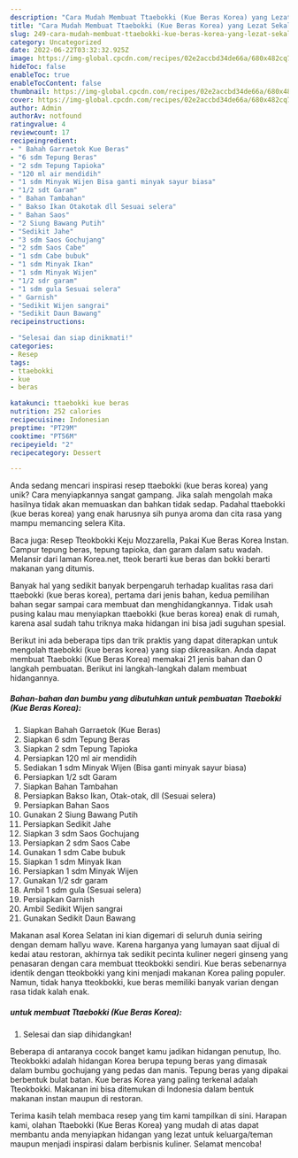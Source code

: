 ```yaml
---
description: "Cara Mudah Membuat Ttaebokki (Kue Beras Korea) yang Lezat Sekali"
title: "Cara Mudah Membuat Ttaebokki (Kue Beras Korea) yang Lezat Sekali"
slug: 249-cara-mudah-membuat-ttaebokki-kue-beras-korea-yang-lezat-sekali
category: Uncategorized
date: 2022-06-22T03:32:32.925Z
image: https://img-global.cpcdn.com/recipes/02e2accbd34de66a/680x482cq70/ttaebokki-kue-beras-korea-foto-resep-utama.jpg
hideToc: false
enableToc: true
enableTocContent: false
thumbnail: https://img-global.cpcdn.com/recipes/02e2accbd34de66a/680x482cq70/ttaebokki-kue-beras-korea-foto-resep-utama.jpg
cover: https://img-global.cpcdn.com/recipes/02e2accbd34de66a/680x482cq70/ttaebokki-kue-beras-korea-foto-resep-utama.jpg
author: Admin
authorAv: notfound
ratingvalue: 4
reviewcount: 17
recipeingredient:
- " Bahah Garraetok Kue Beras"
- "6 sdm Tepung Beras"
- "2 sdm Tepung Tapioka"
- "120 ml air mendidih"
- "1 sdm Minyak Wijen Bisa ganti minyak sayur biasa"
- "1/2 sdt Garam"
- " Bahan Tambahan"
- " Bakso Ikan Otakotak dll Sesuai selera"
- " Bahan Saos"
- "2 Siung Bawang Putih"
- "Sedikit Jahe"
- "3 sdm Saos Gochujang"
- "2 sdm Saos Cabe"
- "1 sdm Cabe bubuk"
- "1 sdm Minyak Ikan"
- "1 sdm Minyak Wijen"
- "1/2 sdr garam"
- "1 sdm gula Sesuai selera"
- " Garnish"
- "Sedikit Wijen sangrai"
- "Sedikit Daun Bawang"
recipeinstructions:

- "Selesai dan siap dinikmati!"
categories:
- Resep
tags:
- ttaebokki
- kue
- beras

katakunci: ttaebokki kue beras 
nutrition: 252 calories
recipecuisine: Indonesian
preptime: "PT29M"
cooktime: "PT56M"
recipeyield: "2"
recipecategory: Dessert

---
```





Anda sedang mencari inspirasi resep ttaebokki (kue beras korea) yang unik? Cara menyiapkannya sangat gampang. Jika salah mengolah maka hasilnya tidak akan memuaskan dan bahkan tidak sedap. Padahal ttaebokki (kue beras korea) yang enak harusnya sih punya aroma dan cita rasa yang mampu memancing selera Kita.





Baca juga: Resep Tteokbokki Keju Mozzarella, Pakai Kue Beras Korea Instan. Campur tepung beras, tepung tapioka, dan garam dalam satu wadah. Melansir dari laman Korea.net, tteok berarti kue beras dan bokki berarti makanan yang ditumis.

Banyak hal yang sedikit banyak berpengaruh terhadap kualitas rasa dari ttaebokki (kue beras korea), pertama dari jenis bahan, kedua pemilihan bahan segar sampai cara membuat dan menghidangkannya. Tidak usah pusing kalau mau menyiapkan ttaebokki (kue beras korea) enak di rumah, karena asal sudah tahu triknya maka hidangan ini bisa jadi suguhan spesial.






Berikut ini ada beberapa tips dan trik praktis yang dapat diterapkan untuk mengolah ttaebokki (kue beras korea) yang siap dikreasikan. Anda dapat membuat Ttaebokki (Kue Beras Korea) memakai 21 jenis bahan dan 0 langkah pembuatan. Berikut ini langkah-langkah dalam membuat hidangannya.

<!--inarticleads1-->

##### Bahan-bahan dan bumbu yang dibutuhkan untuk pembuatan Ttaebokki (Kue Beras Korea):

1. Siapkan  Bahah Garraetok (Kue Beras)
1. Siapkan 6 sdm Tepung Beras
1. Siapkan 2 sdm Tepung Tapioka
1. Persiapkan 120 ml air mendidih
1. Sediakan 1 sdm Minyak Wijen (Bisa ganti minyak sayur biasa)
1. Persiapkan 1/2 sdt Garam
1. Siapkan  Bahan Tambahan
1. Persiapkan  Bakso Ikan, Otak-otak, dll (Sesuai selera)
1. Persiapkan  Bahan Saos
1. Gunakan 2 Siung Bawang Putih
1. Persiapkan Sedikit Jahe
1. Siapkan 3 sdm Saos Gochujang
1. Persiapkan 2 sdm Saos Cabe
1. Gunakan 1 sdm Cabe bubuk
1. Siapkan 1 sdm Minyak Ikan
1. Persiapkan 1 sdm Minyak Wijen
1. Gunakan 1/2 sdr garam
1. Ambil 1 sdm gula (Sesuai selera)
1. Persiapkan  Garnish
1. Ambil Sedikit Wijen sangrai
1. Gunakan Sedikit Daun Bawang


Makanan asal Korea Selatan ini kian digemari di seluruh dunia seiring dengan demam hallyu wave. Karena harganya yang lumayan saat dijual di kedai atau restoran, akhirnya tak sedikit pecinta kuliner negeri ginseng yang penasaran dengan cara membuat tteokbokki sendiri. Kue beras sebenarnya identik dengan tteokbokki yang kini menjadi makanan Korea paling populer. Namun, tidak hanya tteokbokki, kue beras memiliki banyak varian dengan rasa tidak kalah enak. 

<!--inarticleads2-->

#####  untuk membuat Ttaebokki (Kue Beras Korea):


1. Selesai dan siap dihidangkan!

Beberapa di antaranya cocok banget kamu jadikan hidangan penutup, lho. Tteokbokki adalah hidangan Korea berupa tepung beras yang dimasak dalam bumbu gochujang yang pedas dan manis. Tepung beras yang dipakai berbentuk bulat batan. Kue beras Korea yang paling terkenal adalah Tteokbokki. Makanan ini bisa ditemukan di Indonesia dalam bentuk makanan instan maupun di restoran. 

Terima kasih telah membaca resep yang tim kami tampilkan di sini. Harapan kami, olahan Ttaebokki (Kue Beras Korea) yang mudah di atas dapat membantu anda menyiapkan hidangan yang lezat untuk keluarga/teman maupun menjadi inspirasi dalam berbisnis kuliner. Selamat mencoba!
